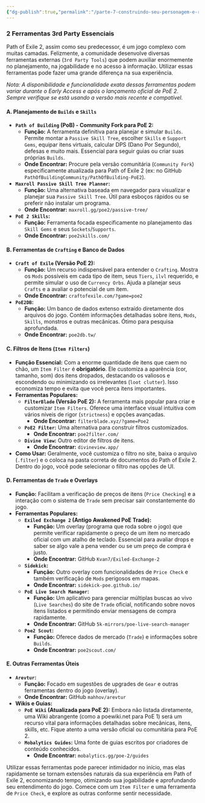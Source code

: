 ```yaml
---
{"dg-publish":true,"permalink":"/parte-7-construindo-seu-personagem-e-recursos-externos/2-ferramentas-3rd-party-essenciais/"}
---
```


### 2 Ferramentas 3rd Party Essenciais

Path of Exile 2, assim como seu predecessor, é um jogo complexo com muitas camadas. Felizmente, a comunidade desenvolve diversas ferramentas externas (`3rd Party Tools`) que podem auxiliar enormemente no planejamento, na jogabilidade e no acesso à informação. Utilizar essas ferramentas pode fazer uma grande diferença na sua experiência.

*Nota: A disponibilidade e funcionalidade exata dessas ferramentas podem variar durante o Early Access e após o lançamento oficial de PoE 2. Sempre verifique se está usando a versão mais recente e compatível.*

#### A. Planejamento de `Builds` e `Skills`

*   **`Path of Building` (PoB) - Community Fork para PoE 2:**
    *   **Função:** A ferramenta definitiva para planejar e simular `Builds`. Permite montar a `Passive Skill Tree`, escolher `Skills` e `Support Gems`, equipar itens virtuais, calcular DPS (Dano Por Segundo), defesas e muito mais. Essencial para seguir guias ou criar suas próprias `Builds`.
    *   **Onde Encontrar:** Procure pela versão comunitária (`Community Fork`) especificamente atualizada para Path of Exile 2 (ex: no GitHub `PathOfBuildingCommunity/PathOfBuilding-PoE2`).
*   **`Maxroll Passive Skill Tree Planner`:**
    *   **Função:** Uma alternativa baseada em navegador para visualizar e planejar sua `Passive Skill Tree`. Útil para esboços rápidos ou se preferir não instalar um programa.
    *   **Onde Encontrar:** `maxroll.gg/poe2/passive-tree/`
*   **`PoE 2 Skills`:**
    *   **Função:** Ferramenta focada especificamente no planejamento das `Skill Gems` e seus `Sockets`/`Supports`.
    *   **Onde Encontrar:** `poe2skills.com/`

#### B. Ferramentas de `Crafting` e Banco de Dados

*   **`Craft of Exile` (Versão PoE 2):**
    *   **Função:** Um recurso indispensável para entender o `Crafting`. Mostra os `Mods` possíveis em cada tipo de item, seus `Tiers`, `ilvl` requerido, e permite simular o uso de `Currency Orbs`. Ajuda a planejar seus `Crafts` e a avaliar o potencial de um item.
    *   **Onde Encontrar:** `craftofexile.com/?game=poe2`
*   **`PoE2DB`:**
    *   **Função:** Um banco de dados extenso extraído diretamente dos arquivos do jogo. Contém informações detalhadas sobre itens, `Mods`, `Skills`, monstros e outras mecânicas. Ótimo para pesquisa aprofundada.
    *   **Onde Encontrar:** `poe2db.tw/`

#### C. Filtros de Itens (`Item Filters`)

*   **Função Essencial:** Com a enorme quantidade de itens que caem no chão, um `Item Filter` é **obrigatório**. Ele customiza a aparência (cor, tamanho, som) dos itens dropados, destacando os valiosos e escondendo ou minimizando os irrelevantes (`loot clutter`). Isso economiza tempo e evita que você perca itens importantes.
*   **Ferramentas Populares:**
    *   **`FilterBlade` (Versão PoE 2):** A ferramenta mais popular para criar e customizar `Item Filters`. Oferece uma interface visual intuitiva com vários níveis de rigor (`strictness`) e opções avançadas.
        *   **Onde Encontrar:** `filterblade.xyz/?game=Poe2`
    *   **`PoE2 Filter`:** Uma alternativa para construir filtros customizados.
        *   **Onde Encontrar:** `poe2filter.com/`
    *   **`Divine View`:** Outro editor de filtros de itens.
        *   **Onde Encontrar:** `divineview.app/`
*   **Como Usar:** Geralmente, você customiza o filtro no site, baixa o arquivo (`.filter`) e o coloca na pasta correta de documentos do Path of Exile 2. Dentro do jogo, você pode selecionar o filtro nas opções de UI.

#### D. Ferramentas de `Trade` e Overlays

*   **Função:** Facilitam a verificação de preços de itens (`Price Checking`) e a interação com o sistema de `Trade` sem precisar sair constantemente do jogo.
*   **Ferramentas Populares:**
    *   **`Exiled Exchange 2` (Antigo Awakened PoE Trade):**
        *   **Função:** Um overlay (programa que roda sobre o jogo) que permite verificar rapidamente o preço de um item no mercado oficial com um atalho de teclado. Essencial para avaliar drops e saber se algo vale a pena vender ou se um preço de compra é justo.
        *   **Onde Encontrar:** GitHub `Kvan7/Exiled-Exchange-2`
    *   **`Sidekick`:**
        *   **Função:** Outro overlay com funcionalidades de `Price Check` e também verificação de `Mods` perigosos em mapas.
        *   **Onde Encontrar:** `sidekick-poe.github.io/`
    *   **`PoE Live Search Manager`:**
        *   **Função:** Um aplicativo para gerenciar múltiplas buscas ao vivo (`Live Searches`) do site de `Trade` oficial, notificando sobre novos itens listados e permitindo enviar mensagens de compra rapidamente.
        *   **Onde Encontrar:** GitHub `5k-mirrors/poe-live-search-manager`
    *   **`Poe2 Scout`:**
        *   **Função:** Oferece dados de mercado (`Trade`) e informações sobre `Builds`.
        *   **Onde Encontrar:** `poe2scout.com/`

#### E. Outras Ferramentas Úteis

*   **`Arevtur`:**
    *   **Função:** Focado em sugestões de upgrades de `Gear` e outras ferramentas dentro do jogo (overlay).
    *   **Onde Encontrar:** GitHub `mahhov/arevtur`
*   **Wikis e Guias:**
    *   **`PoE Wiki` (Atualizada para PoE 2):** Embora não listada diretamente, uma Wiki abrangente (como a poewiki.net para PoE 1) será um recurso vital para informações detalhadas sobre mecânicas, itens, skills, etc. Fique atento a uma versão oficial ou comunitária para PoE 2.
    *   **`Mobalytics Guides`:** Uma fonte de guias escritos por criadores de conteúdo conhecidos.
        *   **Onde Encontrar:** `mobalytics.gg/poe-2/guides`

Utilizar essas ferramentas pode parecer intimidador no início, mas elas rapidamente se tornam extensões naturais da sua experiência em Path of Exile 2, economizando tempo, otimizando sua jogabilidade e aprofundando seu entendimento do jogo. Comece com um `Item Filter` e uma ferramenta de `Price Check`, e explore as outras conforme sentir necessidade.